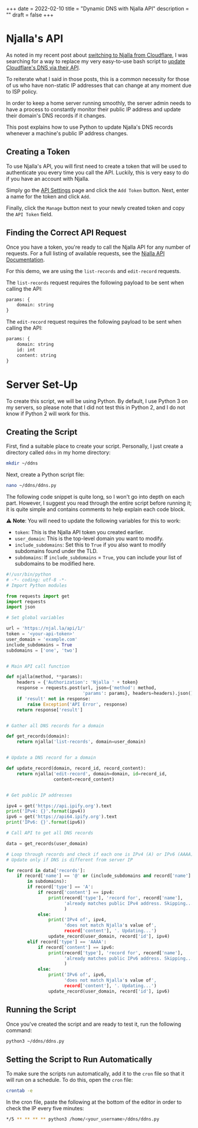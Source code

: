 +++
date = 2022-02-10
title = "Dynamic DNS with Njalla API"
description = ""
draft = false
+++

# Njalla's API

As noted in my recent post about [switching to Njalla from
Cloudflare](file:///blog/ditching-cloudflare/), I was searching for a way to
replace my very easy-to-use bash script to [update Cloudflare's DNS via their
API](file:///blog/cloudflare-dns-api/).

To reiterate what I said in those posts, this is a common necessity for those of
us who have non-static IP addresses that can change at any moment due to ISP
policy.

In order to keep a home server running smoothly, the server admin needs to have
a process to constantly monitor their public IP address and update their
domain's DNS records if it changes.

This post explains how to use Python to update Njalla's DNS records whenever a
machine's public IP address changes.

## Creating a Token

To use Njalla's API, you will first need to create a token that will be used to
authenticate you every time you call the API. Luckily, this is very easy to do
if you have an account with Njalla.

Simply go the [API Settings](https://njal.la/settings/api/) page and click the
`Add Token` button. Next, enter a name for the token and click `Add`.

Finally, click the `Manage` button next to your newly created token and copy the
`API Token` field.

## Finding the Correct API Request

Once you have a token, you're ready to call the Njalla API for any number of
requests. For a full listing of available requests, see the [Njalla API
Documentation](https://njal.la/api/).

For this demo, we are using the `list-records` and `edit-record` requests.

The `list-records` request requires the following payload to be sent when
calling the API:

```txt
params: {
    domain: string
}
```

The `edit-record` request requires the following payload to be sent when calling
the API:

```txt
params: {
    domain: string
    id: int
    content: string
}
```

# Server Set-Up

To create this script, we will be using Python. By default, I use Python 3 on my
servers, so please note that I did not test this in Python 2, and I do not know
if Python 2 will work for this.

## Creating the Script

First, find a suitable place to create your script. Personally, I just create a
directory called `ddns` in my home directory:

```sh
mkdir ~/ddns
```

Next, create a Python script file:

```sh
nano ~/ddns/ddns.py
```

The following code snippet is quite long, so I won't go into depth on each part.
However, I suggest you read through the entire script before running it; it is
quite simple and contains comments to help explain each code block.

:warning: **Note**: You will need to update the following variables for this to
work:

-   `token`: This is the Njalla API token you created earlier.
-   `user_domain`: This is the top-level domain you want to modify.
-   `include_subdomains`: Set this to `True` if you also want to modify
    subdomains found under the TLD.
-   `subdomains`: If `include_subdomains` = `True`, you can include your list of
    subdomains to be modified here.

```python
#!/usr/bin/python
# -*- coding: utf-8 -*-
# Import Python modules

from requests import get
import requests
import json

# Set global variables

url = 'https://njal.la/api/1/'
token = '<your-api-token>'
user_domain = 'example.com'
include_subdomains = True
subdomains = ['one', 'two']


# Main API call function

def njalla(method, **params):
    headers = {'Authorization': 'Njalla ' + token}
    response = requests.post(url, json={'method': method,
                             'params': params}, headers=headers).json()
    if 'result' not in response:
        raise Exception('API Error', response)
    return response['result']


# Gather all DNS records for a domain

def get_records(domain):
    return njalla('list-records', domain=user_domain)


# Update a DNS record for a domain

def update_record(domain, record_id, record_content):
    return njalla('edit-record', domain=domain, id=record_id,
                  content=record_content)


# Get public IP addresses

ipv4 = get('https://api.ipify.org').text
print('IPv4: {}'.format(ipv4))
ipv6 = get('https://api64.ipify.org').text
print('IPv6: {}'.format(ipv6))

# Call API to get all DNS records

data = get_records(user_domain)

# Loop through records and check if each one is IPv4 (A) or IPv6 (AAAA)
# Update only if DNS is different from server IP

for record in data['records']:
    if record['name'] == '@' or (include_subdomains and record['name'] \
        in subdomains):
        if record['type'] == 'A':
            if record['content'] == ipv4:
                print(record['type'], 'record for', record['name'],
                      'already matches public IPv4 address. Skipping...'
                      )
            else:
                print('IPv4 of', ipv4,
                      'does not match Njalla's value of',
                      record['content'], '. Updating...')
                update_record(user_domain, record['id'], ipv4)
        elif record['type'] == 'AAAA':
            if record['content'] == ipv6:
                print(record['type'], 'record for', record['name'],
                      'already matches public IPv6 address. Skipping...'
                      )
            else:
                print('IPv6 of', ipv6,
                      'does not match Njalla's value of',
                      record['content'], '. Updating...')
                update_record(user_domain, record['id'], ipv6)
```

## Running the Script

Once you've created the script and are ready to test it, run the following
command:

```sh
python3 ~/ddns/ddns.py
```

## Setting the Script to Run Automatically

To make sure the scripts run automatically, add it to the `cron` file so that it
will run on a schedule. To do this, open the `cron` file:

```sh
crontab -e
```

In the cron file, paste the following at the bottom of the editor in order to
check the IP every five minutes:

```sh
*/5 ** ** ** ** python3 /home/<your_username>/ddns/ddns.py
```

